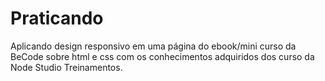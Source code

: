 # Praticando

Aplicando design responsivo em uma página do ebook/mini curso da BeCode sobre html e css com os conhecimentos adquiridos dos curso da Node Studio Treinamentos.
